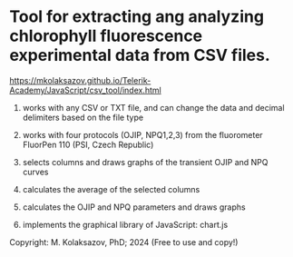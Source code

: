 # Tool for extracting ang analyzing chlorophyll fluorescence experimental data from CSV files.

https://mkolaksazov.github.io/Telerik-Academy/JavaScript/csv_tool/index.html

1) works with any CSV or TXT file, and can change the data and decimal delimiters based on the file type
  
3) works with four protocols (OJIP, NPQ1,2,3) from the fluorometer FluorPen 110 (PSI, Czech Republic)

4) selects columns and draws graphs of the transient OJIP and NPQ curves

5) calculates the average of the selected columns

6) calculates the OJIP and NPQ parameters and draws graphs

7) implements the graphical library of JavaScript: chart.js

Copyright: M. Kolaksazov, PhD; 2024 (Free to use and copy!)
